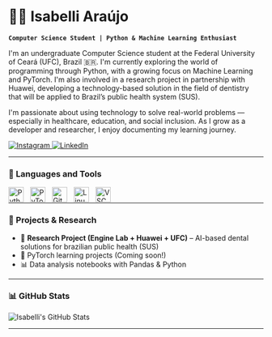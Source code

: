 # 👩‍💻 Isabelli Araújo

**`Computer Science Student | Python & Machine Learning Enthusiast`**

I'm an undergraduate Computer Science student at the Federal University of Ceará (UFC), Brazil 🇧🇷. I'm currently exploring the world of programming through Python, with a growing focus on Machine Learning and PyTorch. I'm also involved in a research project in partnership with Huawei, developing a technology-based solution in the field of dentistry that will be applied to Brazil’s public health system (SUS).

I'm passionate about using technology to solve real-world problems — especially in healthcare, education, and social inclusion. As I grow as a developer and researcher, I enjoy documenting my learning journey.

<p align="left">
   <a href="https://www.instagram.com/your_instagram">
      <img alt="Instagram" title="Follow me on Instagram" src="https://img.shields.io/badge/@your_instagram-E4405F?style=for-the-badge&logo=instagram&logoColor=white"/>
   </a>
   <a href="https://www.linkedin.com/in/your_linkedin">
      <img alt="LinkedIn" title="Connect with me on LinkedIn" src="https://img.shields.io/badge/LinkedIn-0077B5?style=for-the-badge&logo=linkedin&logoColor=white"/>
   </a>
</p>

---

### 🧰 Languages and Tools

<img align="left" alt="Python" width="30px" style="padding-right:10px;" src="https://cdn.jsdelivr.net/gh/devicons/devicon/icons/python/python-plain.svg"/>
<img align="left" alt="PyTorch" width="30px" style="padding-right:10px;" src="https://cdn.jsdelivr.net/gh/devicons/devicon/icons/pytorch/pytorch-original.svg" />
<img align="left" alt="Git" width="30px" style="padding-right:10px;" src="https://cdn.jsdelivr.net/gh/devicons/devicon/icons/git/git-original.svg" />
<img align="left" alt="Linux" width="30px" style="padding-right:10px;" src="https://cdn.jsdelivr.net/gh/devicons/devicon/icons/linux/linux-original.svg" />
<img align="left" alt="VSCode" width="30px" style="padding-right:10px;" src="https://cdn.jsdelivr.net/gh/devicons/devicon/icons/vscode/vscode-original.svg" />
<br />

---

### 🚀 Projects & Research

- 🔬 **Research Project (Engine Lab + Huawei + UFC)** – AI-based dental solutions for brazilian public health (SUS)
- 🤖 PyTorch learning projects (Coming soon!)
- 📊 Data analysis notebooks with Pandas & Python

---

### 📊 GitHub Stats

![Isabelli's GitHub Stats](https://github-readme-stats.vercel.app/api?username=@IsabelliPinho_icons=true&theme=gruvbox)

---
